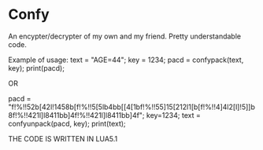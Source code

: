 # Confy
An encypter/decrypter of my own and my friend. Pretty understandable code.

Example of usage:
text = "AGE=44";
key = 1234;
pacd = confypack(text, key);
print(pacd);

OR

pacd = "f!%!!52b[42l!1458b[f!%!!5[5lb4bb[[4[1bf!%!!55]15[212l1[b[f!%!!4]4l2[l]!5]]b8f!%!!421l]l8411bb]4f!%!!421l]l8411bb]4f";
key=1234;
text = confyunpack(pacd, key);
print(text);


THE CODE IS WRITTEN IN LUA5.1
